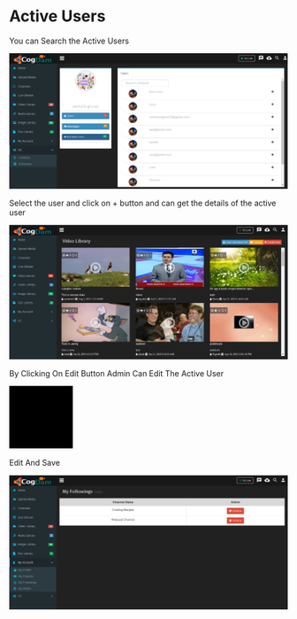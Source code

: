 # Active Users

You can Search the Active Users 

![](../../.gitbook/assets/image%20%28114%29.png)

Select the user and click on + button and can get the details of the active user

![](../../.gitbook/assets/image%20%28181%29.png)

By Clicking On Edit Button Admin Can Edit The Active User

![](../../.gitbook/assets/image%20%2855%29.png)

Edit And Save

![](../../.gitbook/assets/image%20%28127%29.png)



